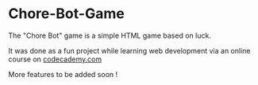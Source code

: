 # Chore-Bot-Game

The "Chore Bot" game is a simple HTML game based on luck. 

It was done as a fun project while learning web development via an online course on [codecademy.com](https://www.codecademy.com/)

More features to be added soon !
